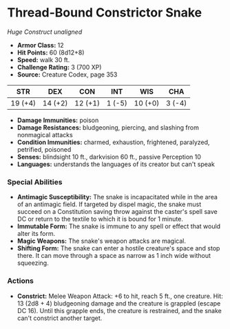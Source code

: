 # Thread-Bound Constrictor Snake

*Huge* *Construct* *unaligned*

- **Armor Class:** 12
- **Hit Points:** 60 (8d12+8)
- **Speed:** walk 30 ft.
- **Challenge Rating:** 3 (700 XP)
- **Source:** Creature Codex, page 353

| STR | DEX | CON | INT | WIS | CHA |
| --- | --- | --- | --- | --- | --- |
| 19 (+4) | 14 (+2) | 12 (+1) | 1 (-5) | 10 (+0) | 3 (-4) |

- **Damage Immunities:** poison
- **Damage Resistances:** bludgeoning, piercing, and slashing from nonmagical attacks
- **Condition Immunities:** charmed, exhaustion, frightened, paralyzed, petrified, poisoned
- **Senses:** blindsight 10 ft., darkvision 60 ft., passive Perception 10
- **Languages:** understands the languages of its creator but can't speak

### Special Abilities

- **Antimagic Susceptibility:** The snake is incapacitated while in the area of an antimagic field. If targeted by dispel magic, the snake must succeed on a Constitution saving throw against the caster's spell save DC or return to the textile to which it is bound for 1 minute.
- **Immutable Form:** The snake is immune to any spell or effect that would alter its form.
- **Magic Weapons:** The snake's weapon attacks are magical.
- **Shifting Form:** The snake can enter a hostile creature's space and stop there. It can move through a space as narrow as 1 inch wide without squeezing.

### Actions

- **Constrict:** Melee Weapon Attack: +6 to hit, reach 5 ft., one creature. Hit: 13 (2d8 + 4) bludgeoning damage and the creature is grappled (escape DC 16). Until this grapple ends, the creature is restrained, and the snake can't constrict another target.


